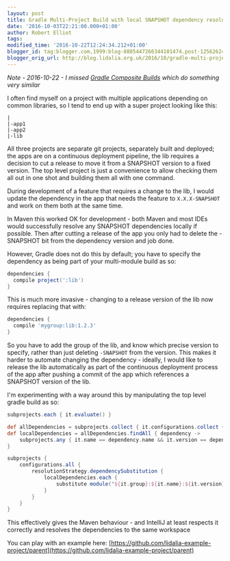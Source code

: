 ```yaml
---
layout: post
title: Gradle Multi-Project Build with local SNAPSHOT dependency resolution
date: '2016-10-03T22:21:00.000+01:00'
author: Robert Elliot
tags:
modified_time: '2016-10-22T12:24:34.212+01:00'
blogger_id: tag:blogger.com,1999:blog-8805447266344101474.post-1256262415238738788
blogger_orig_url: http://blog.lidalia.org.uk/2016/10/gradle-multi-project-build-with-local.html
---
```


*Note - 2016-10-22 - I missed
[Gradle Composite Builds](https://docs.gradle.org/current/userguide/composite_builds.html)
which do something very similar*

I often find myself on a project with multiple applications depending on
common libraries, so I tend to end up with a super project looking like this:
```
|
|-app1
|-app2
|-lib
```

All three projects are separate git projects, separately built and deployed; the
apps are on a continuous deployment pipeline, the lib requires a decision to cut
a release to move it from a SNAPSHOT version to a fixed version. The top level
project is just a convenience to allow checking them all out in one shot and
building them all with one command.

During development of a feature that requires a change to the lib, I would
update the dependency in the app that needs the feature to `X.X.X-SNAPSHOT` and
work on them both at the same time.

In Maven this worked OK for development - both Maven and most IDEs would
successfully resolve any SNAPSHOT dependencies locally if possible. Then after
cutting a release of the app you only had to delete the -SNAPSHOT bit from the
dependency version and job done.

However, Gradle does not do this by default; you have to specify the dependency
as being part of your multi-module build as so:

```groovy
dependencies {
  compile project(':lib')
}
```
This is much more invasive - changing to a release version of the lib now
requires replacing that with:
```groovy
dependencies {
  compile 'mygroup:lib:1.2.3'
}
```

So you have to add the group of the lib, and know which precise version to
specify, rather than just deleting `-SNAPSHOT` from the version. This makes it
harder to automate changing the dependency - ideally, I would like to release
the lib automatically as part of the continuous deployment process of the app
after pushing a commit of the app which references a SNAPSHOT version of the
lib.

I'm experimenting with a way around this by manipulating the top level gradle
build as so:

```groovy
subprojects.each { it.evaluate() }

def allDependencies = subprojects.collect { it.configurations.collect { it.dependencies }.flatten() }.flatten()
def localDependencies = allDependencies.findAll { dependency ->
    subprojects.any { it.name == dependency.name && it.version == dependency.version && it.group == dependency.group }
}

subprojects {
    configurations.all {
        resolutionStrategy.dependencySubstitution {
            localDependencies.each {
                substitute module("${it.group}:${it.name}:${it.version}") with project(":${it.name}")
            }
        }
    }
}
```

This effectively gives the Maven behaviour - and IntelliJ at least respects it
correctly and resolves the dependencies to the same workspace

You can play with an example here:
[https://github.com/lidalia-example-project/parent](https://github.com/lidalia-example-project/parent)
